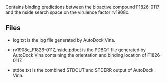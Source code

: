 Contains binding predictions between the bioactive compound F1826-0117 and the nside search space on the virulence factor rv1908c.

## Files

- log.txt is the log file generated by AutoDock Vina.

- rv1908c_F1826-0117_nside.pdbqt is the PDBQT file generated by AutoDock Vina containing the orientation and binding location of F1826-0117.

- stdoe.txt is the combined STDOUT and STDERR output of AutoDock Vina.

